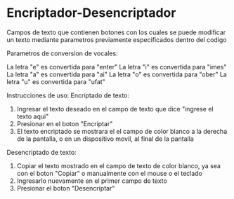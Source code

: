 # Encriptador-Desencriptador
Campos de texto que contienen botones con los cuales se puede modificar un texto mediante parametros previamente especificados dentro del codigo


Parametros de conversion de vocales:


La letra "e" es convertida para "enter"
La letra "i" es convertida para "imes"
La letra "a" es convertida para "ai"
La letra "o" es convertida para "ober"
La letra "u" es convertida para "ufat"


Instrucciones de uso:
Encriptado de texto:

1. Ingresar el texto deseado en el campo de texto que dice "ingrese el texto aqui"
2. Presionar en el boton "Encriptar"
3. El texto encriptado se mostrara el el campo de color blanco a la derecha de la pantalla, o en un dispositivo movil, al final de la pantalla

Desencriptado de texto:
1. Copiar el texto mostrado en el campo de texto de color blanco, ya sea con el boton "Copiar" o manualmente  con el mouse o el teclado
2. Ingresarlo nuevamente en el primer campo de texto
3. Presionar el boton "Desencriptar"
   
